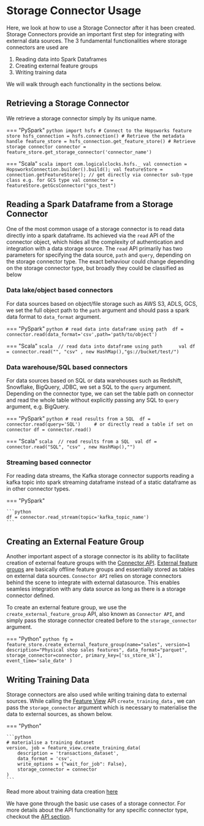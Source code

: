 # Storage Connector Usage
Here, we look at how to use a Storage Connector after it has been created. 
Storage Connectors provide an important first step for integrating with external data sources.
The 3 fundamental functionalities where storage connectors are used are

1. Reading data into Spark Dataframes
2. Creating external feature groups
3. Writing training data

We will walk through each functionality in the sections below.

## Retrieving a Storage Connector
We retrieve a storage connector simply by its unique name.

=== "PySpark"
    ```python
    import hsfs
    # Connect to the Hopsworks feature store
    hsfs_connection = hsfs.connection()
    # Retrieve the metadata handle
    feature_store = hsfs_connection.get_feature_store()
    # Retrieve storage connector
    connector = feature_store.get_storage_connector('connector_name')
    ```

=== "Scala"
    ```scala
    import com.logicalclocks.hsfs._
    val connection = HopsworksConnection.builder().build();
    val featureStore = connection.getFeatureStore();
    // get directly via connector sub-type class e.g. for GCS type
    val connector = featureStore.getGcsConnector("gcs_test")
    ```

## Reading a Spark Dataframe from a Storage Connector

One of the most common usage of a storage connector is to read data directly into a spark dataframe.
Its achieved via the `read` API of the connector object, which hides all the complexity of authentication and integration 
with a data storage source. 
The `read` API primarily has two parameters for specifying the data source, `path` and `query`, depending on the storage connector type.
The exact behaviour could change depending on the storage connector type, but broadly they could be classified as below
### Data lake/object based connectors

For data sources based on object/file storage such as AWS S3, ADLS, GCS, we set the full object path to the `path` argument
and should pass a spark data format to `data_format` argument.

=== "PySpark"
    ```python
    # read data into dataframe using path 
    df = connector.read(data_format='csv',path='path/to/object')   
    ```

=== "Scala"
    ```scala 
    // read data into dataframe using path     
    val df = connector.read("", "csv" , new HashMap(),"gs://bucket/test/")  
    ```
    

### Data warehouse/SQL based connectors

For data sources based on SQL or data warehouses such as Redshift, Snowflake, BigQuery, JDBC, we set a SQL to the `query` 
argument. Depending on the connector type, we can set the table path on connector and read the whole table without explicitly 
passing any SQL to `query` argument, e.g. BigQuery.

=== "PySpark"
    ```python
    # read results from a SQL 
    df = connector.read(query='SQL')    
    # or directly read a table if set on connector
    df = connector.read()
    ```

=== "Scala"
    ```scala 
    // read results from a SQL 
    val df = connector.read("SQL", "csv" , new HashMap(),"")    
    ```

### Streaming based connector

For reading data streams, the Kafka storage connector supports reading a kafka topic into spark streaming dataframe 
instead of a static dataframe as in other connector types.

=== "PySpark"

    ```python
    df = connector.read_stream(topic='kafka_topic_name')
    ```

## Creating an External Feature Group

Another important aspect of a storage connector is its ability to facilitate creation of external feature groups with 
the [Connector API](../../../concepts/fs/feature_group/external_fg.md). [External feature groups](../feature_group/create_external.md)  are basically offline feature groups
and essentially stored as tables on external data sources. 
`Connector API` relies on storage connectors behind the scene to integrate with external datasource.
This enables seamless integration with any data source as long as there is a storage connector defined.

To create an external feature group, we use the `create_external_feature_group` API, also known as `Connector API`, 
and simply pass the storage connector created before to the `storage_connector` argument. 

=== "Python"
    ```python
    fg = feature_store.create_external_feature_group(name="sales",
        version=1
        description="Physical shop sales features",
        data_format="parquet",
        storage_connector=connector,
        primary_key=['ss_store_sk'],
        event_time='sale_date'
    )
    ```


## Writing Training Data

Storage connectors are also used while writing training data to external sources. While calling the 
[Feature View](../../../concepts/fs/feature_view/fv_overview.md) API `create_training_data` , we can pass the `storage_connector` argument which is necessary to materialise 
the data to external sources, as shown below.

=== "Python"

    ```python
    # materialise a training dataset
    version, job = feature_view.create_training_data(
        description = 'transactions_dataset',
        data_format = 'csv',
        write_options = {"wait_for_job": False},
        storage_connector = connector
    ) 
    ```

Read more about training data creation [here](../feature_view/training-data.md)

We have gone through the basic use cases of a storage connector. 
For more details about the API functionality for any specific connector type, 
checkout the [API section](https://docs.hopsworks.ai/feature-store-api/3.1.0-SNAPSHOT/generated/api/storage_connector_api/#storage-connector).

